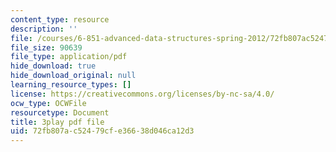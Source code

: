 ```yaml
---
content_type: resource
description: ''
file: /courses/6-851-advanced-data-structures-spring-2012/72fb807ac52479cfe36638d046ca12d3_0rCFkuQS968.pdf
file_size: 90639
file_type: application/pdf
hide_download: true
hide_download_original: null
learning_resource_types: []
license: https://creativecommons.org/licenses/by-nc-sa/4.0/
ocw_type: OCWFile
resourcetype: Document
title: 3play pdf file
uid: 72fb807a-c524-79cf-e366-38d046ca12d3
---
```

